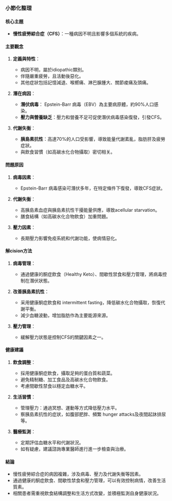 ### 小節化整理

#### 核心主題
- **慢性疲勞綜合症（CFS）**：一種病因不明且影響多個系統的疾病。

#### 主要觀念
1. **定義與特性**：
   - 病因不明，屬於idiopathic類別。
   - 伴隨嚴重疲勞，且活動後惡化。
   - 其他症狀包括記憶減退、喉嚮痛、淋巴腺腫大、關節痠痛及頭痛。

2. **潛在病因**：
   - **潛伏病毒**： Epstein-Barr 病毒（EBV）為主要病原體，約90%人口感染。
   - **壓力與營養缺乏**：壓力和營養不足可促使潛伏病毒感染復發，引發CFS。

3. **代謝失衡**：
   - **胰島素抗性**：高達70%的人口受影響，導致能量代謝紊亂，脂肪肝及疲勞症狀。
   - 與飲食習慣（如高碳水化合物攝取）密切相关。

#### 問題原因
1. **病毒因素**：
   - Epstein-Barr 病毒感染可潛伏多年，在特定條件下復發，導致CFS症狀。

2. **代謝失衡**：
   - 高胰島素血症與胰島素抗性干擾能量供應，導致acellular starvation。
   - 膳食結構（如高碳水化合物飲食）加重問題。

3. **壓力因素**：
   - 長期壓力影響免疫系統和代謝功能，使病情惡化。

#### 解cision方法
1. **病毒管理**：
   - 通過健康的酮症飲食（Healthy Keto）、間歇性禁食和壓力管理，將病毒控制在潛伏狀態。

2. **改善胰島素抗性**：
   - 采用健康酮症飲食和 intermittent fasting，降低碳水化合物攝取，恢復代謝平衡。
   - 減少血糖波動，增加脂肪作為主要能源來源。

3. **壓力管理**：
   - 緩解壓力狀態是控制CFS的關鍵因素之一。

#### 健康建議
1. **飲食調整**：
   - 採用健康酮症飲食，攝取足夠的蛋白質和蔬菜。
   - 避免精制糖、加工食品及高碳水化合物飲食。
   - 考慮間歇性禁食以穩定血糖水平。

2. **生活習慣**：
   - 管理壓力：通過冥想、運動等方式降低壓力水平。
   - 察胰島素抗性的症狀，如腹部肥胖、頻繁 hunger attacks及夜間起牀排尿等。

3. **醫療監測**：
   - 定期評估血糖水平和代謝狀況。
   - 如有疑慮，建議諮詢專業醫師進行進一步檢查與治療。

#### 結論
- 慢性疲勞綜合症的病因複雜，涉及病毒、壓力及代謝失衡等因素。
- 通過健康的酮症飲食、間歇性禁食和壓力管理，可以有效控制病情，改善生活質素。
- 相關患者需重視飲食結構調整和生活方式改變，並積極監測自身健康狀況。